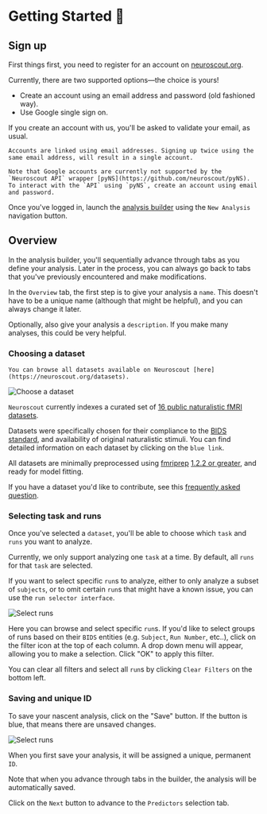 # Getting Started 🚀

## Sign up

First things first, you need to register for an account on [neuroscout.org](https://www.neuroscout.org).

Currently, there are two supported options—the choice is yours!

- Create an account using an email address and password (old fashioned way).
- Use Google single sign on.

If you create an account with us, you'll be asked to validate your email, as usual.

```{admonition} Note
Accounts are linked using email addresses. Signing up twice using the same email address, will result in a single account.
```

```{warning} 
Note that Google accounts are currently not supported by the `Neuroscout API` wrapper [pyNS](https://github.com/neuroscout/pyNS). To interact with the `API` using `pyNS`, create an account using email and password.
```

Once you've logged in, launch the [analysis builder](builder.md) using the `New Analysis` navigation button.


## Overview

In the analysis builder, you'll sequentially advance through tabs as you define your analysis.
Later in the process, you can always go back to tabs that you've previously encountered and make modifications.

In the `Overview` tab, the first step is to give your analysis a `name`. This doesn't have to be a unique name (although that might be helpful), and you can always change it later.

Optionally, also give your analysis a `description`. If you make many analyses, this could be very helpful.

### Choosing a dataset

```{admonition} Note
You can browse all datasets available on Neuroscout [here](https://neuroscout.org/datasets).
```

![Choose a dataset](img/datasets.png)

`Neuroscout` currently indexes a curated set of [16 public naturalistic fMRI datasets](https://neuroscout.org/datasets).

Datasets were specifically chosen for their compliance to the [BIDS standard](https://bids.neuroimaging.io/), and availability of original naturalistic stimuli.
You can find detailed information on each dataset by clicking on the `blue link`.

All datasets are minimally preprocessed using [fmriprep](https://fmriprep.org/en/stable/) [1.2.2 or greater](https://fmriprep.org/en/stable/changes.html), and ready for model fitting.

If you have a dataset you'd like to contribute, see this [frequently asked question](../faq.md#i-have-a-naturalistic-study-id-like-to-share-on-neuroscout-how-do-i-do-so).

### Selecting task and runs

Once you've selected a `dataset`, you'll be able to choose which `task` and `runs` you want to analyze.

Currently, we only support analyzing one `task` at a time. By default, all `runs` for that `task` are selected.

If you want to select specific `run`s to analyze, either to only analyze a subset of `subjects`, or to omit certain `run`s that might have a known issue, you can use the `run selector interface`.

![Select runs](img/runs.png)


Here you can browse and select specific `run`s.
If you'd like to select groups of runs based on their `BIDS` entities (e.g. `Subject`, `Run Number`, etc..), click on the filter icon at the top of each column. A drop down menu will appear, allowing you to make a selection. Click "OK" to apply this filter.

You can clear all filters and select all `run`s by clicking `Clear Filters` on the bottom left.

### Saving and unique ID

To save your nascent analysis, click on the "Save" button. If the button is blue, that means there are unsaved changes.

![Select runs](img/save.png)

When you first save your analysis, it will be assigned a unique, permanent `ID`.

Note that when you advance through tabs in the builder, the analysis will be automatically saved.

Click on the `Next` button to advance to the `Predictors` selection tab.
